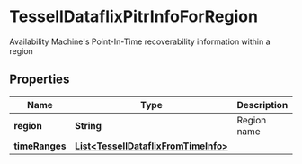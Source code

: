

# TessellDataflixPitrInfoForRegion

Availability Machine's Point-In-Time recoverability information within a region

## Properties

Name | Type | Description | Notes
------------ | ------------- | ------------- | -------------
**region** | **String** | Region name |  [optional]
**timeRanges** | [**List&lt;TessellDataflixFromTimeInfo&gt;**](TessellDataflixFromTimeInfo.md) |  |  [optional]



